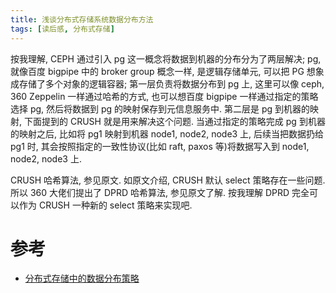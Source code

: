 ```yaml
---
title: 浅谈分布式存储系统数据分布方法
tags: [读后感, 分布式存储]
---
```


按我理解, CEPH 通过引入 pg 这一概念将数据到机器的分布分为了两层解决; pg, 就像百度 bigpipe 中的 broker group 概念一样, 是逻辑存储单元, 可以把 PG 想象成存储了多个对象的逻辑容器; 第一层负责将数据分布到 pg 上, 这里可以像 ceph, 360 Zeppelin 一样通过哈希的方式, 也可以想百度 bigpipe 一样通过指定的策略选择 pg, 然后将数据到 pg 的映射保存到元信息服务中. 第二层是 pg 到机器的映射, 下面提到的 CRUSH 就是用来解决这个问题. 当通过指定的策略完成 pg 到机器的映射之后, 比如将 pg1 映射到机器 node1, node2, node3 上, 后续当把数据扔给 pg1 时, 其会按照指定的一致性协议(比如 raft, paxos 等)将数据写入到 node1, node2, node3 上.

CRUSH 哈希算法, 参见原文. 如原文介绍, CRUSH 默认 select 策略存在一些问题. 所以 360 大佬们提出了 DPRD 哈希算法, 参见原文了解. 按我理解 DPRD 完全可以作为 CRUSH 一种新的 select 策略来实现吧.


# 参考

-   [分布式存储中的数据分布策略][20180924202945]

[20180924202945]: <https://mp.weixin.qq.com/s/-OgxpAz6Zz817N9hfK8njQ> "最后修订: 2018-04-08"
